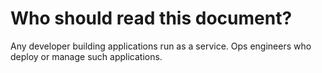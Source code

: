 Who should read this document?
==============================

Any developer building applications run as a service.  Ops engineers who deploy or manage such applications.
